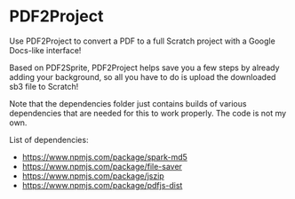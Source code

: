 # PDF2Project

Use PDF2Project to convert a PDF to a full Scratch project with a Google Docs-like interface!

Based on PDF2Sprite, PDF2Project helps save you a few steps by already adding your background, so all you have to do is upload the downloaded sb3 file to Scratch!


Note that the dependencies folder just contains builds of various dependencies that are needed for this to work properly. The code is not my own.

List of dependencies:
- https://www.npmjs.com/package/spark-md5
- https://www.npmjs.com/package/file-saver
- https://www.npmjs.com/package/jszip
- https://www.npmjs.com/package/pdfjs-dist

